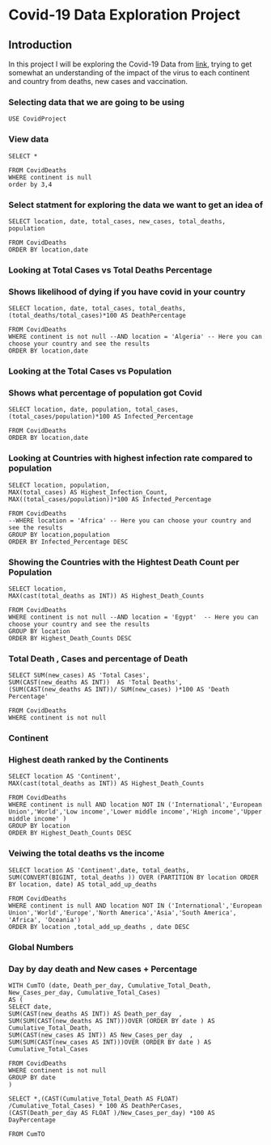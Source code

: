 # Covid-19 Data Exploration Project

## Introduction

In this project I will be exploring the Covid-19 Data from [link](https://ourworldindata.org/covid-deaths), trying to get somewhat an understanding of the impact of the virus to each continent and country from deaths, new cases and vaccination.

### Selecting data that we are going to be using

    USE CovidProject

### View data

    SELECT *

    FROM CovidDeaths
    WHERE continent is null
    order by 3,4

### Select statment for exploring the data we want to get an idea of 

    SELECT location, date, total_cases, new_cases, total_deaths, population

    FROM CovidDeaths
    ORDER BY location,date

### Looking at Total Cases vs Total Deaths Percentage

### Shows likelihood of dying if you have covid in your country

    SELECT location, date, total_cases, total_deaths,
    (total_deaths/total_cases)*100 AS DeathPercentage

    FROM CovidDeaths
    WHERE continent is not null --AND location = 'Algeria' -- Here you can choose your country and see the results
    ORDER BY location,date

### Looking at the Total Cases vs Population

### Shows what percentage of population got Covid

    SELECT location, date, population, total_cases,
    (total_cases/population)*100 AS Infected_Percentage
    
    FROM CovidDeaths
    ORDER BY location,date

### Looking at Countries with highest infection rate compared to population

    SELECT location, population,
    MAX(total_cases) AS Highest_Infection_Count,
    MAX((total_cases/population))*100 AS Infected_Percentage

    FROM CovidDeaths
    --WHERE location = 'Africa' -- Here you can choose your country and see the results
    GROUP BY location,population
    ORDER BY Infected_Percentage DESC

### Showing the Countries with the Hightest Death Count per Population

    SELECT location,
    MAX(cast(total_deaths as INT)) AS Highest_Death_Counts

    FROM CovidDeaths
    WHERE continent is not null --AND location = 'Egypt'  -- Here you can choose your country and see the results
    GROUP BY location
    ORDER BY Highest_Death_Counts DESC

### Total Death , Cases and percentage of Death

    SELECT SUM(new_cases) AS 'Total Cases',
    SUM(CAST(new_deaths AS INT))  AS 'Total Deaths',
    (SUM(CAST(new_deaths AS INT))/ SUM(new_cases) )*100 AS 'Death Percentage'

    FROM CovidDeaths
    WHERE continent is not null

### Continent

### Highest death ranked by the Continents

    SELECT location AS 'Continent',
    MAX(cast(total_deaths as INT)) AS Highest_Death_Counts

    FROM CovidDeaths
    WHERE continent is null AND location NOT IN ('International','European Union','World','Low income','Lower middle income','High income','Upper middle income' )
    GROUP BY location
    ORDER BY Highest_Death_Counts DESC

### Veiwing the total deaths vs the income 

    SELECT location AS 'Continent',date, total_deaths,
    SUM(CONVERT(BIGINT, total_deaths )) OVER (PARTITION BY location ORDER BY location, date) AS total_add_up_deaths

    FROM CovidDeaths
    WHERE continent is null AND location NOT IN ('International','European Union','World','Europe','North America','Asia','South America', 'Africa', 'Oceania')
    ORDER BY location ,total_add_up_deaths , date DESC

### Global Numbers

### Day by day death and New cases + Percentage

    WITH CumTO (date, Death_per_day, Cumulative_Total_Death, New_Cases_per_day, Cumulative_Total_Cases)
    AS (
    SELECT date,
    SUM(CAST(new_deaths AS INT)) AS Death_per_day  ,
    SUM(SUM(CAST(new_deaths AS INT)))OVER (ORDER BY date ) AS Cumulative_Total_Death,
    SUM(CAST(new_cases AS INT)) AS New_Cases_per_day  ,
    SUM(SUM(CAST(new_cases AS INT)))OVER (ORDER BY date ) AS Cumulative_Total_Cases

    FROM CovidDeaths
    WHERE continent is not null
    GROUP BY date 
    )

    SELECT *,(CAST(Cumulative_Total_Death AS FLOAT) /Cumulative_Total_Cases) * 100 AS DeathPerCases,
    (CAST(Death_per_day AS FLOAT )/New_Cases_per_day) *100 AS DayPercentage

    FROM CumTO

